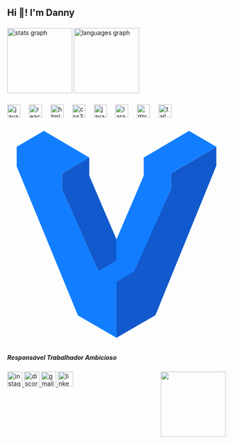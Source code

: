 <h2 align="left">Hi 👋! I'm  Danny</h2>

###

<div align="left">
  <img src="https://github-readme-stats.vercel.app/api?username=danilosnDesk&hide_title=false&hide_rank=false&show_icons=true&include_all_commits=true&count_private=true&disable_animations=false&theme=dracula&locale=en&hide_border=false" height="150" alt="stats graph"  />
  <img src="https://github-readme-stats.vercel.app/api/top-langs?username=danilosnDesk&locale=en&hide_title=false&layout=compact&card_width=320&langs_count=5&theme=dracula&hide_border=false" height="150" alt="languages graph"  />
</div>

###

<div align="left">
  <img src="https://cdn.jsdelivr.net/gh/devicons/devicon/icons/javascript/javascript-original.svg" height="30" alt="javascript logo"  />
  <img width="12" />
  <img src="https://cdn.jsdelivr.net/gh/devicons/devicon/icons/react/react-original.svg" height="30" alt="react logo"  />
  <img width="12" />
  <img src="https://cdn.jsdelivr.net/gh/devicons/devicon/icons/html5/html5-original.svg" height="30" alt="html5 logo"  />
  <img width="12" />
  <img src="https://cdn.jsdelivr.net/gh/devicons/devicon/icons/css3/css3-original.svg" height="30" alt="css3 logo"  />
  <img width="12" />
  <img src="https://cdn.jsdelivr.net/gh/devicons/devicon/icons/java/java-original.svg" height="30" alt="java logo"  />
  <img width="12" />
  <img src="https://skillicons.dev/icons?i=laravel" height="30" alt="laravel logo"  />
  <img width="12" />
  <img src="https://cdn.simpleicons.org/mysql/4479A1" height="30" alt="mysql logo"  />
  <img width="12" />
  <img src="https://skillicons.dev/icons?i=tailwind" height="30" alt="tailwindcss logo"  />
</div>

<svg xmlns="http://www.w3.org/2000/svg" viewBox="0 0 128 128"><path fill="#1159cc" d="M122.5 23.9V12.82L95.91 28.3v9.34l-21.28 45.9-10.64 7.33v33.61l22.81-13.15 35.7-87.43zM63.99 66.94L48.04 29.71V19.19l-.11-.06-15.84 9.17v9.34l21.27 47.91 10.63-5.25V66.94z"/><path fill="#127eff" d="M106.55 3.52L79.97 19.09l-.02-.01V29.71L63.99 66.94v12.45l-10.63 6.16-21.27-47.91v-9.36l15.96-9.19-26.6-15.57-15.95 9.3v11.42l35.9 87.2 22.59 13.04V91.72l10.64-6.17-.13-.08 21.41-47.83v-9.36l26.59-15.46-15.95-9.3z"/></svg>

###

<h5 align="left">Responsável  Trabalhador Ambicioso</h5>

###

<img align="right" height="150" src="https://media.licdn.com/dms/image/D4D03AQGUN8JbUqUepw/profile-displayphoto-shrink_800_800/0/1676144683148?e=2147483647&v=beta&t=BBeVn0Eoh8JmJLVsOPOBGrgN5t3nQjPZ9hxqv-H5Zk8"  />

###

<div align="left">
  <a href="https://www.instagram.com/danilson.abelardo/" target="_blank">
    <img src="https://img.shields.io/static/v1?message=Instagram&logo=instagram&label=&color=E4405F&logoColor=white&labelColor=&style=for-the-badge" height="35" alt="instagram logo"  />
  </a>
  <a href="https://discord.com/channels/832250855466074133/1094909927669125161" target="_blank">
    <img src="https://img.shields.io/static/v1?message=Discord&logo=discord&label=&color=7289DA&logoColor=white&labelColor=&style=for-the-badge" height="35" alt="discord logo"  />
  </a>
  <a href="944440377esma@gmail.com" target="_blank">
    <img src="https://img.shields.io/static/v1?message=Gmail&logo=gmail&label=&color=D14836&logoColor=white&labelColor=&style=for-the-badge" height="35" alt="gmail logo"  />
  </a>
  <a href="https://www.linkedin.com/in/danilson-kayumbuca-11695522b/?originalSubdomain=ao" target="_blank">
    <img src="https://img.shields.io/static/v1?message=LinkedIn&logo=linkedin&label=&color=0077B5&logoColor=white&labelColor=&style=for-the-badge" height="35" alt="linkedin logo"  />
  </a>
</div>

###

<br clear="both">



###
